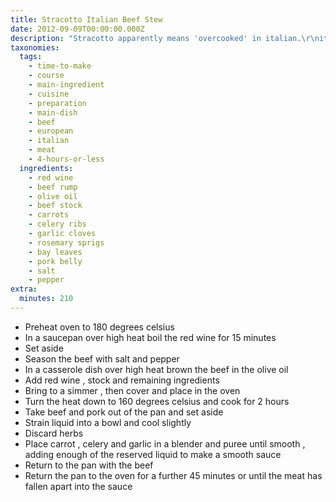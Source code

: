 ```yaml
---
title: Stracotto Italian Beef Stew
date: 2012-09-09T00:00:00.000Z
description: "Stracotto apparently means 'overcooked' in italian.\r\nit's really good if you can cook this one for as long as possible.\r\nserve with mashed potatoes and a green vegetable.\r\nthis is also really good reheated the next day."
taxonomies:
  tags:
    - time-to-make
    - course
    - main-ingredient
    - cuisine
    - preparation
    - main-dish
    - beef
    - european
    - italian
    - meat
    - 4-hours-or-less
  ingredients:
    - red wine
    - beef rump
    - olive oil
    - beef stock
    - carrots
    - celery ribs
    - garlic cloves
    - rosemary sprigs
    - bay leaves
    - pork belly
    - salt
    - pepper
extra:
  minutes: 210
---
```

 - Preheat oven to 180 degrees celsius
 - In a saucepan over high heat boil the red wine for 15 minutes
 - Set aside
 - Season the beef with salt and pepper
 - In a casserole dish over high heat brown the beef in the olive oil
 - Add red wine , stock and remaining ingredients
 - Bring to a simmer , then cover and place in the oven
 - Turn the heat down to 160 degrees celsius and cook for 2 hours
 - Take beef and pork out of the pan and set aside
 - Strain liquid into a bowl and cool slightly
 - Discard herbs
 - Place carrot , celery and garlic in a blender and puree until smooth , adding enough of the reserved liquid to make a smooth sauce
 - Return to the pan with the beef
 - Return the pan to the oven for a further 45 minutes or until the meat has fallen apart into the sauce
